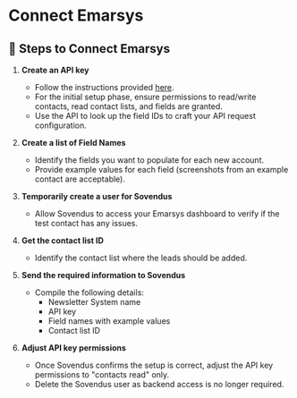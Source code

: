 # Connect Emarsys

## 📝 Steps to Connect Emarsys

1. **Create an API key**
   - Follow the instructions provided [here](https://dev.emarsys.com/docs/core-api-reference/a12e08c686f0f-2-set-up-your-account).
   - For the initial setup phase, ensure permissions to read/write contacts, read contact lists, and fields are granted.
   - Use the API to look up the field IDs to craft your API request configuration.

2. **Create a list of Field Names**
   - Identify the fields you want to populate for each new account.
   - Provide example values for each field (screenshots from an example contact are acceptable).

3. **Temporarily create a user for Sovendus**
   - Allow Sovendus to access your Emarsys dashboard to verify if the test contact has any issues.

4. **Get the contact list ID**
   - Identify the contact list where the leads should be added.

5. **Send the required information to Sovendus**
   - Compile the following details:
     - Newsletter System name
     - API key
     - Field names with example values
     - Contact list ID

6. **Adjust API key permissions**
   - Once Sovendus confirms the setup is correct, adjust the API key permissions to "contacts read" only.
   - Delete the Sovendus user as backend access is no longer required.
